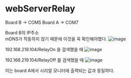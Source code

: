 # webServerRelay

Board B -> COM5 Board A -> COM7 

Board B의 IP주소   
mDNS가 작동하지 않기 때문에 이것을 꼭 확인해야했다. 
![image](https://user-images.githubusercontent.com/90883561/138927050-965201f3-def8-402f-af07-a096ab8906ab.png)


192.168.219.104/RelayOn 을 검색했을 때
![image](https://user-images.githubusercontent.com/90883561/138932239-44971326-f023-4d59-88e6-0fce6af72c54.png)

192.168.219.104/RelayOff 를 검색했을 때
![image](https://user-images.githubusercontent.com/90883561/138932346-a321c989-ac61-44d4-84a7-4b412e5e323d.png)

이는 board A에서 시리얼 모니터에 출력되는 값과 동일하다.
